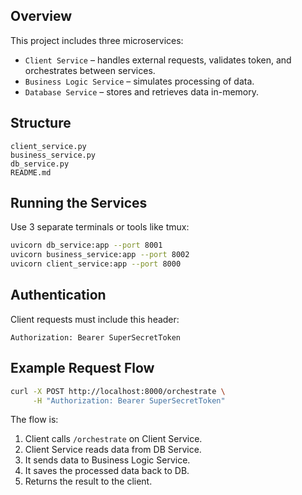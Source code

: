 ## Overview

This project includes three microservices:
- `Client Service` – handles external requests, validates token, and orchestrates between services.
- `Business Logic Service` – simulates processing of data.
- `Database Service` – stores and retrieves data in-memory.

## Structure

```
client_service.py
business_service.py
db_service.py
README.md
```

## Running the Services

Use 3 separate terminals or tools like tmux:

```bash
uvicorn db_service:app --port 8001
uvicorn business_service:app --port 8002
uvicorn client_service:app --port 8000
```

## Authentication

Client requests must include this header:

```
Authorization: Bearer SuperSecretToken
```

## Example Request Flow

```bash
curl -X POST http://localhost:8000/orchestrate \
     -H "Authorization: Bearer SuperSecretToken"
```

The flow is:
1. Client calls `/orchestrate` on Client Service.
2. Client Service reads data from DB Service.
3. It sends data to Business Logic Service.
4. It saves the processed data back to DB.
5. Returns the result to the client.